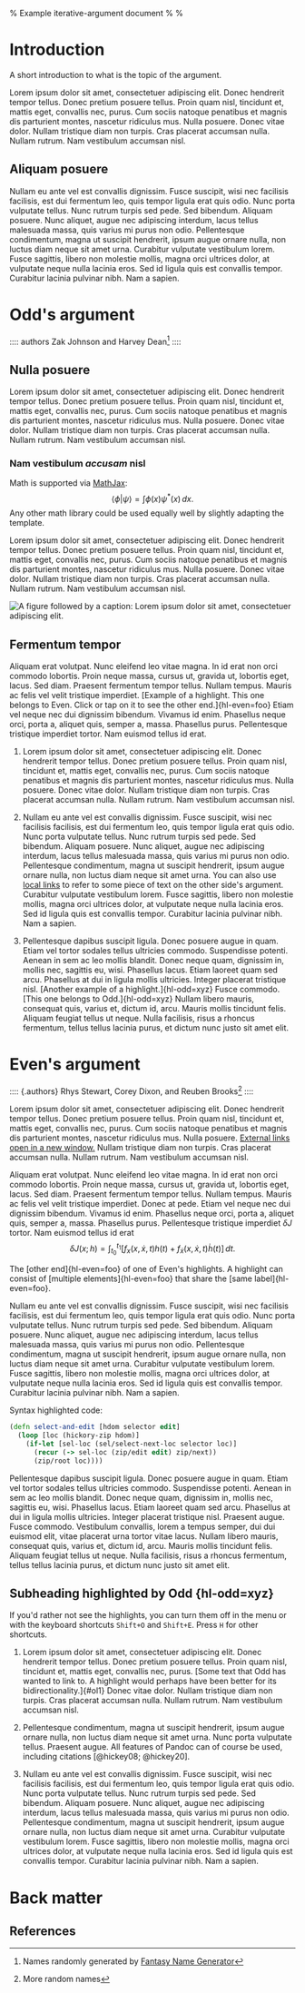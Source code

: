% Example iterative-argument document
% 
%

# Introduction

A short introduction to what is the topic of the argument.

Lorem ipsum dolor sit amet, consectetuer adipiscing elit.  Donec
hendrerit tempor tellus.  Donec pretium posuere tellus.  Proin quam
nisl, tincidunt et, mattis eget, convallis nec, purus.  Cum sociis
natoque penatibus et magnis dis parturient montes, nascetur ridiculus
mus.  Nulla posuere.  Donec vitae dolor.  Nullam tristique diam non
turpis.  Cras placerat accumsan nulla.  Nullam rutrum.  Nam vestibulum
accumsan nisl.

## Aliquam posuere

Nullam eu ante vel est convallis dignissim.  Fusce suscipit, wisi nec
facilisis facilisis, est dui fermentum leo, quis tempor ligula erat
quis odio.  Nunc porta vulputate tellus.  Nunc rutrum turpis sed pede.
Sed bibendum.  Aliquam posuere.  Nunc aliquet, augue nec adipiscing
interdum, lacus tellus malesuada massa, quis varius mi purus non odio.
Pellentesque condimentum, magna ut suscipit hendrerit, ipsum augue
ornare nulla, non luctus diam neque sit amet urna.  Curabitur
vulputate vestibulum lorem.  Fusce sagittis, libero non molestie
mollis, magna orci ultrices dolor, at vulputate neque nulla lacinia
eros.  Sed id ligula quis est convallis tempor.  Curabitur lacinia
pulvinar nibh.  Nam a sapien.

# Odd's argument

:::: authors
Zak Johnson and Harvey Dean[^o1]
::::

## Nulla posuere

Lorem ipsum dolor sit amet, consectetuer adipiscing elit.  Donec
hendrerit tempor tellus.  Donec pretium posuere tellus.  Proin quam
nisl, tincidunt et, mattis eget, convallis nec, purus.  Cum sociis
natoque penatibus et magnis dis parturient montes, nascetur ridiculus
mus.  Nulla posuere.  Donec vitae dolor.  Nullam tristique diam non
turpis.  Cras placerat accumsan nulla.  Nullam rutrum.  Nam vestibulum
accumsan nisl.

[^o1]: Names randomly generated by [Fantasy Name Generator][ofng]

[ofng]: http://www.fantasynamegenerators.com

### Nam vestibulum *accusam* nisl

Math is supported via [MathJax][mjax]:
$$
\langle \phi | \psi \rangle = \int \phi(x) \psi^*(x) \, dx.
$$
Any other math library could be used equally well by slightly adapting
the template.

[mjax]: https://www.mathjax.org

Lorem ipsum dolor sit amet, consectetuer adipiscing elit.  Donec
hendrerit tempor tellus.  Donec pretium posuere tellus.  Proin quam
nisl, tincidunt et, mattis eget, convallis nec, purus.  Cum sociis
natoque penatibus et magnis dis parturient montes, nascetur ridiculus
mus.  Nulla posuere.  Donec vitae dolor.  Nullam tristique diam non
turpis.  Cras placerat accumsan nulla.  Nullam rutrum.  Nam vestibulum
accumsan nisl.

![A figure followed by a caption: Lorem ipsum dolor sit amet,
consectetuer adipiscing elit.](images/dummyplot.svg)

## Fermentum tempor

Aliquam erat volutpat.  Nunc eleifend leo vitae magna.  In id erat non
orci commodo lobortis.  Proin neque massa, cursus ut, gravida ut,
lobortis eget, lacus.  Sed diam.  Praesent fermentum tempor tellus.
Nullam tempus.  Mauris ac felis vel velit tristique imperdiet.
[Example of a highlight.  This one belongs to Even.  Click or tap on
it to see the other end.]{hl-even=foo}  Etiam vel neque nec dui
dignissim bibendum.  Vivamus id enim.  Phasellus neque orci, porta a,
aliquet quis, semper a, massa.  Phasellus purus.  Pellentesque
tristique imperdiet tortor.  Nam euismod tellus id erat.

1. Lorem ipsum dolor sit amet, consectetuer adipiscing elit.  Donec
   hendrerit tempor tellus.  Donec pretium posuere tellus.  Proin quam
   nisl, tincidunt et, mattis eget, convallis nec, purus.  Cum sociis
   natoque penatibus et magnis dis parturient montes, nascetur
   ridiculus mus.  Nulla posuere.  Donec vitae dolor.  Nullam
   tristique diam non turpis.  Cras placerat accumsan nulla.  Nullam
   rutrum.  Nam vestibulum accumsan nisl.

2. Nullam eu ante vel est convallis dignissim.  Fusce suscipit, wisi
   nec facilisis facilisis, est dui fermentum leo, quis tempor ligula
   erat quis odio.  Nunc porta vulputate tellus.  Nunc rutrum turpis
   sed pede.  Sed bibendum.  Aliquam posuere.  Nunc aliquet, augue nec
   adipiscing interdum, lacus tellus malesuada massa, quis varius mi
   purus non odio.  Pellentesque condimentum, magna ut suscipit
   hendrerit, ipsum augue ornare nulla, non luctus diam neque sit amet
   urna.  You can also use [local links](#ol1) to refer to some piece
   of text on the other side's argument.  Curabitur vulputate
   vestibulum lorem.  Fusce sagittis, libero non molestie mollis,
   magna orci ultrices dolor, at vulputate neque nulla lacinia eros.
   Sed id ligula quis est convallis tempor.  Curabitur lacinia
   pulvinar nibh.  Nam a sapien.

3. Pellentesque dapibus suscipit ligula.  Donec posuere augue in quam.
   Etiam vel tortor sodales tellus ultricies commodo.  Suspendisse
   potenti.  Aenean in sem ac leo mollis blandit.  Donec neque quam,
   dignissim in, mollis nec, sagittis eu, wisi.  Phasellus lacus.
   Etiam laoreet quam sed arcu.  Phasellus at dui in ligula mollis
   ultricies.  Integer placerat tristique nisl.  [Another example of a
   highlight.]{hl-odd=xyz}  Fusce commodo.  [This one belongs to
   Odd.]{hl-odd=xyz}  Nullam libero mauris, consequat quis, varius
   et, dictum id, arcu.  Mauris mollis tincidunt felis.  Aliquam
   feugiat tellus ut neque.  Nulla facilisis, risus a rhoncus
   fermentum, tellus tellus lacinia purus, et dictum nunc justo sit
   amet elit.

# Even's argument

:::: {.authors}
Rhys Stewart, Corey Dixon, and Reuben Brooks[^e1]
::::

[^e1]: More random names

Lorem ipsum dolor sit amet, consectetuer adipiscing elit.  Donec
hendrerit tempor tellus.  Donec pretium posuere tellus.  Proin quam
nisl, tincidunt et, mattis eget, convallis nec, purus.  Cum sociis
natoque penatibus et magnis dis parturient montes, nascetur ridiculus
mus.  Nulla posuere.  [External links open in a new window.][esep]
Nullam tristique diam non turpis.  Cras placerat accumsan nulla.
Nullam rutrum.  Nam vestibulum accumsan nisl.

[esep]: https://plato.stanford.edu

Aliquam erat volutpat.  Nunc eleifend leo vitae magna.  In id erat non
orci commodo lobortis.  Proin neque massa, cursus ut, gravida ut,
lobortis eget, lacus.  Sed diam.  Praesent fermentum tempor tellus.
Nullam tempus.  Mauris ac felis vel velit tristique imperdiet.  Donec
at pede.  Etiam vel neque nec dui dignissim bibendum.  Vivamus id
enim.  Phasellus neque orci, porta a, aliquet quis, semper a, massa.
Phasellus purus.  Pellentesque tristique imperdiet $\delta J$ tortor.
Nam euismod tellus id erat
$$
\delta J(x; h) = \int_{t_0}^{t_1} 
  \left[ 
    f_x(x, \dot x, t) h(t) + f_{\dot x}(x, \dot x, t) \dot h(t)
  \right] \, dt .
$$

The [other end]{hl-even=foo} of one of Even's highlights.  A highlight
can consist of [multiple elements]{hl-even=foo} that share the [same
label]{hl-even=foo}.

Nullam eu ante vel est convallis dignissim.  Fusce suscipit, wisi nec
facilisis facilisis, est dui fermentum leo, quis tempor ligula erat
quis odio.  Nunc porta vulputate tellus.  Nunc rutrum turpis sed pede.
Sed bibendum.  Aliquam posuere.  Nunc aliquet, augue nec adipiscing
interdum, lacus tellus malesuada massa, quis varius mi purus non odio.
Pellentesque condimentum, magna ut suscipit hendrerit, ipsum augue
ornare nulla, non luctus diam neque sit amet urna.  Curabitur
vulputate vestibulum lorem.  Fusce sagittis, libero non molestie
mollis, magna orci ultrices dolor, at vulputate neque nulla lacinia
eros.  Sed id ligula quis est convallis tempor.  Curabitur lacinia
pulvinar nibh.  Nam a sapien.

Syntax highlighted code:

```clojure
(defn select-and-edit [hdom selector edit]
  (loop [loc (hickory-zip hdom)]
    (if-let [sel-loc (sel/select-next-loc selector loc)]
      (recur (-> sel-loc (zip/edit edit) zip/next))
      (zip/root loc))))
```

Pellentesque dapibus suscipit ligula.  Donec posuere augue in quam.
Etiam vel tortor sodales tellus ultricies commodo.  Suspendisse
potenti.  Aenean in sem ac leo mollis blandit.  Donec neque quam,
dignissim in, mollis nec, sagittis eu, wisi.  Phasellus lacus.  Etiam
laoreet quam sed arcu.  Phasellus at dui in ligula mollis ultricies.
Integer placerat tristique nisl.  Praesent augue.  Fusce commodo.
Vestibulum convallis, lorem a tempus semper, dui dui euismod elit,
vitae placerat urna tortor vitae lacus.  Nullam libero mauris,
consequat quis, varius et, dictum id, arcu.  Mauris mollis tincidunt
felis.  Aliquam feugiat tellus ut neque.  Nulla facilisis, risus a
rhoncus fermentum, tellus tellus lacinia purus, et dictum nunc justo
sit amet elit.

## Subheading highlighted by Odd {hl-odd=xyz}

If you'd rather not see the highlights, you can turn them off in the
menu or with the keyboard shortcuts `Shift+O` and `Shift+E`.  Press
`H` for other shortcuts.

1. Lorem ipsum dolor sit amet, consectetuer adipiscing elit.  Donec
   hendrerit tempor tellus.  Donec pretium posuere tellus.  Proin quam
   nisl, tincidunt et, mattis eget, convallis nec, purus.  [Some text
   that Odd has wanted to link to.  A highlight would perhaps have
   been better for its bidirectionality.]{#ol1} Donec vitae dolor.
   Nullam tristique diam non turpis.  Cras placerat accumsan nulla.
   Nullam rutrum.  Nam vestibulum accumsan nisl.

2. Pellentesque condimentum, magna ut suscipit hendrerit, ipsum augue
   ornare nulla, non luctus diam neque sit amet urna.  Nunc porta
   vulputate tellus.  Praesent augue.  All features of Pandoc can of
   course be used, including citations [@hickey08; @hickey20].

3. Nullam eu ante vel est convallis dignissim.  Fusce suscipit, wisi
   nec facilisis facilisis, est dui fermentum leo, quis tempor ligula
   erat quis odio.  Nunc porta vulputate tellus.  Nunc rutrum turpis
   sed pede.  Sed bibendum.  Aliquam posuere.  Nunc aliquet, augue nec
   adipiscing interdum, lacus tellus malesuada massa, quis varius mi
   purus non odio.  Pellentesque condimentum, magna ut suscipit
   hendrerit, ipsum augue ornare nulla, non luctus diam neque sit amet
   urna.  Curabitur vulputate vestibulum lorem.  Fusce sagittis,
   libero non molestie mollis, magna orci ultrices dolor, at vulputate
   neque nulla lacinia eros.  Sed id ligula quis est convallis tempor.
   Curabitur lacinia pulvinar nibh.  Nam a sapien.

# Back matter

## References

